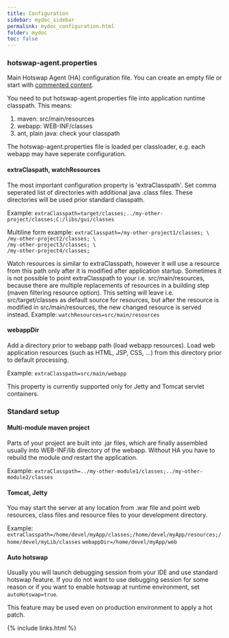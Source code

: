 ```yaml
---
title: Configuration
sidebar: mydoc_sidebar
permalink: mydoc_configuration.html
folder: mydoc
toc: false
---
```

### hotswap-agent.properties
Main Hotswap Agent (HA) configuration file. You can create an empty file or start with [commented content](https://github.com/HotswapProjects/HotswapAgent/blob/master/hotswap-agent-core/src/main/resources/hotswap-agent.properties).

You need to put hotswap-agent.properties file into application runtime classpath. This means:
 
1. maven: src/main/resources
1. webapp: WEB-INF/classes
1. ant, plain java: check your classpath

The hotswap-agent.properties file is loaded per classloader, e.g. each webapp may have seperate configuration.

#### extraClaspath, watchResources
The most important configuration property is 'extraClasspath'. Set comma seperated list of directories with additional java .class files.
  These directories will be used prior standard classpath.
 
Example: `extraClasspath=target/classes;../my-other-project/classes;C:/libs/gui/classes`

Multiline form example:
`extraClasspath=/my-other-project1/classes; \`<br>
`/my-other-project2/classes; \`<br>
`/my-other-project3/classes; \`<br>
`/my-other-project4/classes;`


Watch resources is similar to extraClasspath, however it will use a resource from this path only after it is modified after application
startup. Sometimes it is not possible to point extraClasspath to your i.e. src/main/resources, because there are multiple replacements 
of resources in a building step (maven filtering resource option). This setting will leave i.e. src/target/classes as default source for resources, 
but after the resource is modified in src/main/resources, the new changed resource is served instead.
Example: `watchResources=src/main/resources`

#### webappDir
Add a directory prior to webapp path (load webapp resources). Load web application resources (such as HTML, JSP, CSS, ...) from this directory 
prior to default processing.

Example: `extraClasspath=src/main/webapp`

This property is currently supported only for Jetty and Tomcat servlet containers.

### Standard setup

#### Multi-module maven project
Parts of your project are built into .jar files, which are finally assembled usually into WEB-INF/lib directory of the webapp. 
Without HA you have to rebuild the module *and* restart the application.

Example: `extraClasspath=../my-other-module1/classes;../my-other-module2/classes`

#### Tomcat, Jetty
You may start the server at any location from .war file and point web resources, class files and resource files to your development directory.   

Example: 
`extraClasspath=/home/devel/myApp/classes;/home/devel/myApp/resources;/home/devel/myLib/classes` 
`webappDir=/home/devel/myApp/web` 

#### Auto hotswap
Usually you will launch debugging session from your IDE and use standard hotswap feature. If you do not want to use debugging session 
for some reason or if you want to enable hotswap at runtime environment, set `autoHotswap=true`. 

This feature may be used even on production environment to apply a hot patch. 

{% include links.html %}
